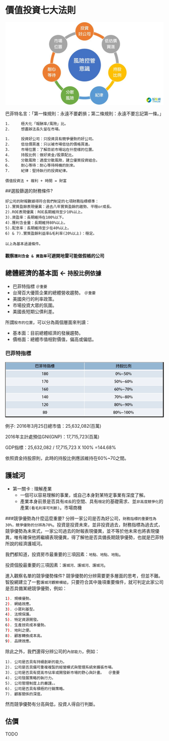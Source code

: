 # 價值投資七大法則

![](images/JUU3JUIwJUExJUU1JUEwJUIxMjAxODA0MjAwMTE=.jpg)



巴菲特名言：「第一條規則：永遠不要虧損；第二條規則：永遠不要忘記第一條。」

```sh
1.     極大化「報酬率/風險」比。
2.     想盡辦法長久留在市場。
```


```sh
1.     投資好公司：只投資具有競爭優勢的好公司。
2.     低估價買進：只以被市場低估的價格買進。
3.     市場位置：了解目前市場站在什麼樣的位置。
4.     持股比例：做好資金/股票配比。
5.     分散風險：適度分散風險，建立優質投資組合。
6.     耐心等待：耐心等待時機的到來。
7.     紀律：堅持執行的投資紀律。
```

`價值投資法 + 複利 + 時間 = 財富`

##選股篩選的財務條件?

```
好公司的財報數據得符合我們制定的七項財務指標標準：
1).實質盈餘表現優異：過去八年實質盈餘的趨勢、平穩or成長。
2).ROE表現優異：ROE長期維持至少10%以上。
3).資盈率：長期維持在100%以下。
4).獲利含金量：長期維持80%以上。
5).配息率：長期維持至少在40%以上。
6) & 7).實質盈餘利益率&毛利率(20%以上)：穩定。

以上為基本過濾條件。
```

#### 觀察`獲利含金 & 資盈率`可避開地雷可能做假帳的公司



## 總體經濟的基本面 <- `持股比例依據`
- 巴菲特指標     `＠重要  `
- 台灣百大優質企業的總體營收趨勢。 `＠重要  `
- 美國央行的利率政策。
- 市場投資大眾的氛圍。
- 美國長短期公債利差。


所謂`股市的位置`，可以分為兩個層面來判讀：

- 基本面：目前總體經濟的發展趨勢。
- 價格面：總體市值相對價值，偏高或偏低。

### 巴菲特指標

![](images/MjAxODA0MTYwMQ==.jpg)


例子:
2016年3月25日總市值：25,632,082(百萬)

2016年主計處預估GNI(GNP)：17,715,723(百萬)

GDP指標：25,632,082 / 17,715,723 X 100% =144.68%

依照資金持股原則，此時的持股比例應該維持在60%~70之間。
 
 

## 護城河

- 第一關卡 : 理解產業
    - 一個可以容易理解的事業，或自己本身對某特定事業有深度了解。
    - 產業本身前景是否具有`成長`的空間、具有`穩定`的基礎需求、並`非高度競爭化`的產業`(看毛利率可判斷)`。市場商機
    

###競爭優勢為什麼這麼重要?
分辨一家公司是否為好公司，`財務指標的重要性為30%，競爭優勢的分辨為70%`。投資是投資未來，並非投資過去，財務指標為過去式，競爭優勢為未來式，一家公司過去的財報表現優異，並不等於他未來也將表現優異，唯有確保他將繼續表現優異，得了解他是否具備長期競爭優勢，也就是巴菲特所說的經濟護城河。

我們都知道，投資房市最重要的三項因素：`地點、地點、地點`。

投資個股最重要的三項因素：`護城河、護城河、護城河`。


進入觀察名單的競爭優勢條件?
競爭優勢的分辨需要更多層面的思考，但並不難。智股網建立了一套`護城河觀察模組`，只要符合其中幾項重要條件，就可判定此家公司是否具備某總競爭優勢，例如：



```sh
1). 規模優勢。
2). 網絡效應。
3). 小眾利基型。
4). 法規保護。
5). 特定資源開發。
6). 生產技術成本優勢。
7). 地利之便。
8). 顧客轉換成本高。
9). 品牌效應。
```

除此之外，我們還得分辨公司的`內部能力`，例如：

```
1). 公司是否具有持續創新的能力。
2). 公司是否具備可重複複製的經營模式與管理系統來擴張市場。
3). 公司是否具有提高市佔率或開發新市場的野心與計畫。  ＠重要  
4). 公司發展策略的執行力。
5). 公司管理制度上的嚴謹。。
6). 公司是否具有積極的行銷策略。
7). 顧客關係的深度。
```

然而競爭優勢有分高與低，投資人得自行判斷。


## 估價

TODO

